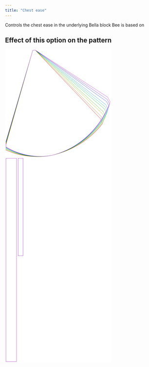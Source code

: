 ```yaml
---
title: "Chest ease"
---
```


Controls the chest ease in the underlying Bella block Bee is based on

## Effect of this option on the pattern

![This image shows the effect of this option by superimposing several variants that have a different value for this option](bee_chestease_sample.svg "Effect of this option on the pattern")
